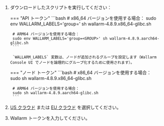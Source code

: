 1. ダウンロードしたスクリプトを実行してください：

    === "API トークン"
        ```bash
        # x86_64 バージョンを使用する場合：
        sudo env WALLARM_LABELS='group=<GROUP>' sh wallarm-4.8.9.x86_64-glibc.sh

        # ARM64 バージョンを使用する場合：
        sudo env WALLARM_LABELS='group=<GROUP>' sh wallarm-4.8.9.aarch64-glibc.sh
        ```        

        `WALLARM_LABELS` 変数は、ノードが追加されるグループを設定します（Wallarm Console UI でノードを論理的にグループ化するために使用されます）。

    === "ノード トークン"
        ```bash
        # x86_64 バージョンを使用する場合：
        sudo sh wallarm-4.8.9.x86_64-glibc.sh

        # ARM64 バージョンを使用する場合：
        sudo sh wallarm-4.8.9.aarch64-glibc.sh
        ```

1. [US クラウド](https://us1.my.wallarm.com/) または [EU クラウド](https://my.wallarm.com/) を選択してください。
1. Wallarm トークンを入力してください。